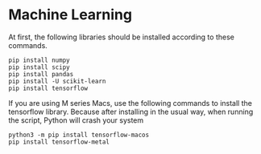 # Machine Learning

At first, the following libraries should be installed according to these commands.

```pip install numpy```\
```pip install scipy```\
```pip install pandas```\
```pip install -U scikit-learn```\
```pip install tensorflow```

If you are using M series Macs, use the following commands to install the tensorflow library. Because after installing in the usual way, when running the script, Python will crash your system

```python3 -m pip install tensorflow-macos```\
```pip install tensorflow-metal```